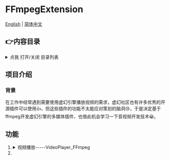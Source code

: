 # FFmpegExtension

[English](README.md) | [简体中文](README.zh*Hans.md)

## :point_right:内容目录

<details>
  <summary>点我 打开/关闭 目录列表</summary>

* [内容目录](#内容目录)
* [项目介绍](#项目介绍)
  * [背景](#背景)
* [功能](#功能)
* [维护者](#维护者)
* [贡献者](#贡献者)
* [许可证](#许可证)

</details>

## 项目介绍

### 背景

在工作中经常遇到需要使用虚幻引擎播放视频的需求，虚幻社区也有许多优秀的开源插件可以使用:+1:，但这些插件的功能不太能应对策划的脑洞:cry:，于是决定基于ffmpeg开发虚幻引擎的多媒体插件，也借此机会学习一下音视频开发技术:grinning:。

## 功能

1. <details>
   <summary>视频播放-----VideoPlayer_FFmpeg</summary>
   
   * 视频播放对象以控件方式存在，继承自 UImage
   
   
   </details>

2. 
